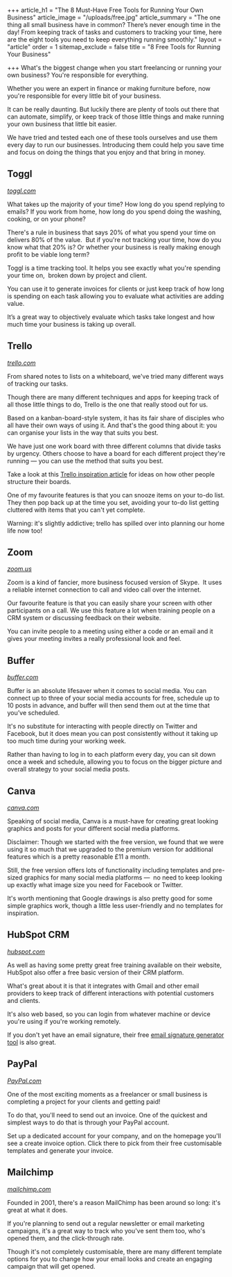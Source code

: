 +++
article_h1 = "The 8 Must-Have Free Tools for Running Your Own Business"
article_image = "/uploads/free.jpg"
article_summary = "The one thing all small business have in common? There’s never enough time in the day! From keeping track of tasks and customers to tracking your time, here are the eight tools you need to keep everything running smoothly."
layout = "article"
order = 1
sitemap_exclude = false
title = "8 Free Tools for Running Your Business"

+++
What's the biggest change when you start freelancing or running your own business? You're responsible for everything.

Whether you were an expert in finance or making furniture before, now you're responsible for every little bit of your business.

It can be really daunting. But luckily there are plenty of tools out there that can automate, simplify, or keep track of those little things and make running your own business that little bit easier.

We have tried and tested each one of these tools ourselves and use them every day to run our businesses. Introducing them could help you save time and focus on doing the things that you enjoy and that bring in money.

## Toggl

[_toggl.com_](https://toggl.com/)

What takes up the majority of your time? How long do you spend replying to emails? If you work from home, how long do you spend doing the washing, cooking, or on your phone?

There's a rule in business that says 20% of what you spend your time on delivers 80% of the value.  But if you're not tracking your time, how do you know what that 20% is? Or whether your business is really making enough profit to be viable long term?

Toggl is a time tracking tool. It helps you see exactly what you're spending your time on,  broken down by project and client.

You can use it to generate invoices for clients or just keep track of how long is spending on each task allowing you to evaluate what activities are adding value.

It’s a great way to objectively evaluate which tasks take longest and how much time your business is taking up overall.

## Trello

[_trello.com_](https://trello.com/)

From shared notes to lists on a whiteboard, we've tried many different ways of tracking our tasks.

Though there are many different techniques and apps for keeping track of all those little things to do, Trello is the one that really stood out for us.

Based on a kanban-board-style system, it has its fair share of disciples who all have their own ways of using it. And that's the good thing about it: you can organise your lists in the way that suits you best.

We have just one work board with three different columns that divide tasks by urgency. Others choose to have a board for each different project they're running — you can use the method that suits you best.

Take a look at this [Trello inspiration article](https://trello.com/inspiration) for ideas on how other people structure their boards. 

One of my favourite features is that you can snooze items on your to-do list. They then pop back up at the time you set, avoiding your to-do list getting cluttered with items that you can't yet complete.

Warning: it's slightly addictive; trello has spilled over into planning our home life now too! 

## Zoom

[_zoom.us_](https://zoom.us/)

Zoom is a kind of fancier, more business focused version of Skype.  It uses a reliable internet connection to call and video call over the internet.

Our favourite feature is that you can easily share your screen with other participants on a call. We use this feature a lot when training people on a CRM system or discussing feedback on their website.

You can invite people to a meeting using either a code or an email and it gives your meeting invites a really professional look and feel.

## Buffer

[_buffer.com_](https://buffer.com/)

Buffer is an absolute lifesaver when it comes to social media. You can connect up to three of your social media accounts for free, schedule up to 10 posts in advance, and buffer will then send them out at the time that you’ve scheduled.

It's no substitute for interacting with people directly on Twitter and Facebook, but it does mean you can post consistently without it taking up too much time during your working week.

Rather than having to log in to each platform every day, you can sit down once a week and schedule, allowing you to focus on the bigger picture and overall strategy to your social media posts. 

## Canva

[_canva.com_](https://www.canva.com/)

Speaking of social media, Canva is a must-have for creating great looking graphics and posts for your different social media platforms.

Disclaimer: Though we started with the free version, we found that we were using it so much that we upgraded to the premium version for additional features which is a pretty reasonable £11 a month.

Still, the free version offers lots of functionality including templates and pre-sized graphics for many social media platforms —  no need to keep looking up exactly what image size you need for Facebook or Twitter.

It's worth mentioning that Google drawings is also pretty good for some simple graphics work, though a little less user-friendly and no templates for inspiration.

## HubSpot CRM

[_hubspot.com_](https://www.hubspot.com/products/crm)

As well as having some pretty great free training available on their website, HubSpot also offer a free basic version of their CRM platform.

What's great about it is that it integrates with Gmail and other email providers to keep track of different interactions with potential customers and clients.

It's also web based, so you can login from whatever machine or device you're using if you're working remotely.

If you don't yet have an email signature, their free [email signature generator tool](https://www.hubspot.com/email-signature-generator) is also great. 

## PayPal

[_PayPal.com_](https://www.paypal.com/uk/webapps/mpp/email-invoice)

One of the most exciting moments as a freelancer or small business is completing a project for your clients and getting paid!

To do that, you'll need to send out an invoice. One of the quickest and simplest ways to do that is through your PayPal account.

Set up a dedicated account for your company, and on the homepage you'll see a create invoice option. Click there to pick from their free customisable templates and generate your invoice.

## Mailchimp

[_mailchimp.com_](https://mailchimp.com/)

Founded in 2001, there's a reason MailChimp has been around so long: it's great at what it does.

If you're planning to send out a regular newsletter or email marketing campaigns, it's a great way to track who you've sent them too, who's opened them, and the click-through rate.

Though it's not completely customisable, there are many different template options for you to change how your email looks and create an engaging campaign that will get opened.